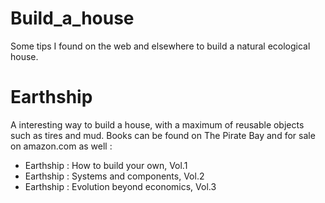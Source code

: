 # Build_a_house
Some tips I found on the web and elsewhere to build a natural ecological house.

# Earthship

A interesting way to build a house, with a maximum of reusable objects such as tires and mud. Books can be found on The Pirate Bay and for sale on amazon.com as well :
 - Earthship : How to build your own, Vol.1
 - Earthship : Systems and components, Vol.2
 - Earthship : Evolution beyond economics, Vol.3

